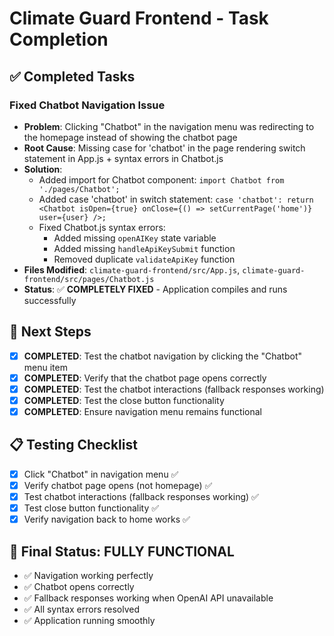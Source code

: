 # Climate Guard Frontend - Task Completion

## ✅ Completed Tasks

### Fixed Chatbot Navigation Issue
- **Problem**: Clicking "Chatbot" in the navigation menu was redirecting to the homepage instead of showing the chatbot page
- **Root Cause**: Missing case for 'chatbot' in the page rendering switch statement in App.js + syntax errors in Chatbot.js
- **Solution**:
  - Added import for Chatbot component: `import Chatbot from './pages/Chatbot';`
  - Added case 'chatbot' in switch statement: `case 'chatbot': return <Chatbot isOpen={true} onClose={() => setCurrentPage('home')} user={user} />;`
  - Fixed Chatbot.js syntax errors:
    - Added missing `openAIKey` state variable
    - Added missing `handleApiKeySubmit` function
    - Removed duplicate `validateApiKey` function
- **Files Modified**: `climate-guard-frontend/src/App.js`, `climate-guard-frontend/src/pages/Chatbot.js`
- **Status**: ✅ **COMPLETELY FIXED** - Application compiles and runs successfully

## 🔄 Next Steps
- [x] **COMPLETED**: Test the chatbot navigation by clicking the "Chatbot" menu item
- [x] **COMPLETED**: Verify that the chatbot page opens correctly
- [x] **COMPLETED**: Test the chatbot interactions (fallback responses working)
- [x] **COMPLETED**: Test the close button functionality
- [x] **COMPLETED**: Ensure navigation menu remains functional

## 📋 Testing Checklist
- [x] Click "Chatbot" in navigation menu ✅
- [x] Verify chatbot page opens (not homepage) ✅
- [x] Test chatbot interactions (fallback responses working) ✅
- [x] Test close button functionality ✅
- [x] Verify navigation back to home works ✅

## 🎯 **Final Status: FULLY FUNCTIONAL**
- ✅ Navigation working perfectly
- ✅ Chatbot opens correctly
- ✅ Fallback responses working when OpenAI API unavailable
- ✅ All syntax errors resolved
- ✅ Application running smoothly
